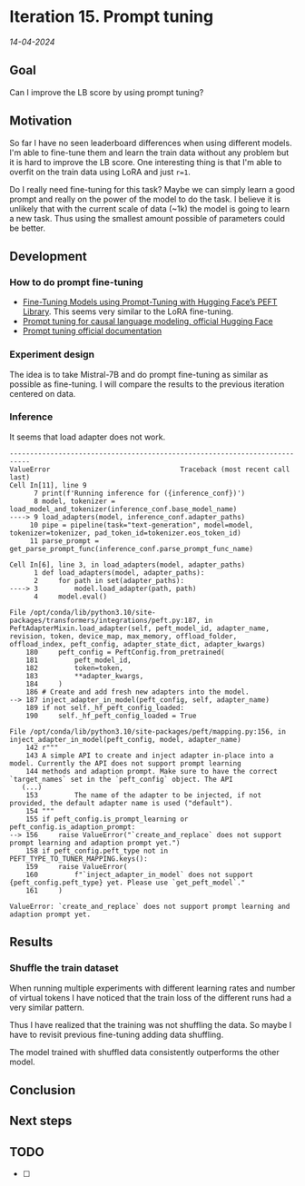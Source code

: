 # Iteration 15. Prompt tuning

_14-04-2024_

## Goal

Can I improve the LB score by using prompt tuning?

## Motivation

So far I have no seen leaderboard differences when using different models. I'm able to fine-tune them and learn the train data without any problem but it is hard to improve the LB score. One interesting thing is that I'm able to overfit on the train data using LoRA and just `r=1`.

Do I really need fine-tuning for this task? Maybe we can simply learn a good prompt and really on the power of the model to do the task. I believe it is unlikely that with the current scale of data (~1k) the model is going to learn a new task. Thus using the smallest amount possible of parameters could be better.

## Development

### How to do prompt fine-tuning

- [Fine-Tuning Models using Prompt-Tuning with Hugging Face’s PEFT Library](https://pub.towardsai.net/fine-tuning-models-using-prompt-tuning-with-hugging-faces-peft-library-998ae361ee27). This seems very similar to the LoRA fine-tuning.
- [Prompt tuning for causal language modeling, official Hugging Face](https://huggingface.co/docs/peft/main/en/task_guides/clm-prompt-tuning)
- [Prompt tuning official documentation](https://huggingface.co/docs/peft/en/package_reference/prompt_tuning)

### Experiment design

The idea is to take Mistral-7B and do prompt fine-tuning as similar as possible as fine-tuning. I will compare
the results to the previous iteration centered on data.

### Inference

It seems that load adapter does not work.

```
---------------------------------------------------------------------------
ValueError                                Traceback (most recent call last)
Cell In[11], line 9
      7 print(f'Running inference for ({inference_conf})')
      8 model, tokenizer = load_model_and_tokenizer(inference_conf.base_model_name)
----> 9 load_adapters(model, inference_conf.adapter_paths)
     10 pipe = pipeline(task="text-generation", model=model, tokenizer=tokenizer, pad_token_id=tokenizer.eos_token_id)
     11 parse_prompt = get_parse_prompt_func(inference_conf.parse_prompt_func_name)

Cell In[6], line 3, in load_adapters(model, adapter_paths)
      1 def load_adapters(model, adapter_paths):
      2     for path in set(adapter_paths):
----> 3         model.load_adapter(path, path)
      4     model.eval()

File /opt/conda/lib/python3.10/site-packages/transformers/integrations/peft.py:187, in PeftAdapterMixin.load_adapter(self, peft_model_id, adapter_name, revision, token, device_map, max_memory, offload_folder, offload_index, peft_config, adapter_state_dict, adapter_kwargs)
    180     peft_config = PeftConfig.from_pretrained(
    181         peft_model_id,
    182         token=token,
    183         **adapter_kwargs,
    184     )
    186 # Create and add fresh new adapters into the model.
--> 187 inject_adapter_in_model(peft_config, self, adapter_name)
    189 if not self._hf_peft_config_loaded:
    190     self._hf_peft_config_loaded = True

File /opt/conda/lib/python3.10/site-packages/peft/mapping.py:156, in inject_adapter_in_model(peft_config, model, adapter_name)
    142 r"""
    143 A simple API to create and inject adapter in-place into a model. Currently the API does not support prompt learning
    144 methods and adaption prompt. Make sure to have the correct `target_names` set in the `peft_config` object. The API
   (...)
    153         The name of the adapter to be injected, if not provided, the default adapter name is used ("default").
    154 """
    155 if peft_config.is_prompt_learning or peft_config.is_adaption_prompt:
--> 156     raise ValueError("`create_and_replace` does not support prompt learning and adaption prompt yet.")
    158 if peft_config.peft_type not in PEFT_TYPE_TO_TUNER_MAPPING.keys():
    159     raise ValueError(
    160         f"`inject_adapter_in_model` does not support {peft_config.peft_type} yet. Please use `get_peft_model`."
    161     )

ValueError: `create_and_replace` does not support prompt learning and adaption prompt yet.
```

## Results

### Shuffle the train dataset

When running multiple experiments with different learning rates and number of virtual tokens I have noticed
that the train loss of the different runs had a very similar pattern.

Thus I have realized that the training was not shuffling the data. So maybe I have to revisit previous
fine-tuning adding data shuffling.

The model trained with shuffled data consistently outperforms the other model.

## Conclusion

## Next steps

## TODO

- [ ]
